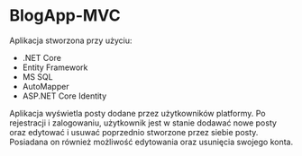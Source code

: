 # BlogApp-MVC

Aplikacja stworzona przy użyciu:
- .NET Core
- Entity Framework
- MS SQL
- AutoMapper
- ASP.NET Core Identity

Aplikacja wyświetla posty dodane przez użytkowników platformy. Po rejestracji i zalogowaniu, użytkownik jest w stanie dodawać nowe posty oraz edytować i usuwać poprzednio stworzone przez siebie posty. Posiadana on również możliwość edytowania oraz usunięcia swojego konta. 
